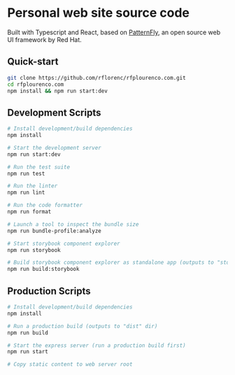 # Personal web site source code

Built with Typescript and React, based on [PatternFly](https://www.patternfly.org/v4/), an open source web UI framework by Red Hat.


## Quick-start

```bash
git clone https://github.com/rflorenc/rfplourenco.com.git
cd rfplourenco.com
npm install && npm run start:dev
```
## Development Scripts
```sh
# Install development/build dependencies
npm install

# Start the development server
npm run start:dev

# Run the test suite
npm run test

# Run the linter
npm run lint

# Run the code formatter
npm run format

# Launch a tool to inspect the bundle size
npm run bundle-profile:analyze

# Start storybook component explorer
npm run storybook

# Build storybook component explorer as standalone app (outputs to "storybook-static" dir)
npm run build:storybook
```

## Production Scripts
```sh
# Install development/build dependencies
npm install

# Run a production build (outputs to "dist" dir)
npm run build

# Start the express server (run a production build first)
npm run start

# Copy static content to web server root
```
